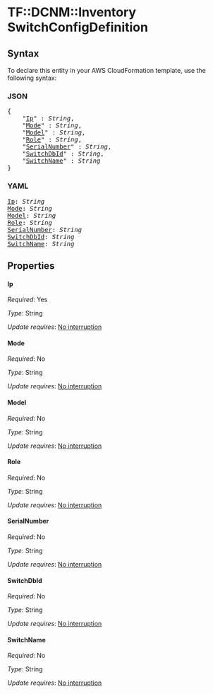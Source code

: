 # TF::DCNM::Inventory SwitchConfigDefinition

## Syntax

To declare this entity in your AWS CloudFormation template, use the following syntax:

### JSON

<pre>
{
    "<a href="#ip" title="Ip">Ip</a>" : <i>String</i>,
    "<a href="#mode" title="Mode">Mode</a>" : <i>String</i>,
    "<a href="#model" title="Model">Model</a>" : <i>String</i>,
    "<a href="#role" title="Role">Role</a>" : <i>String</i>,
    "<a href="#serialnumber" title="SerialNumber">SerialNumber</a>" : <i>String</i>,
    "<a href="#switchdbid" title="SwitchDbId">SwitchDbId</a>" : <i>String</i>,
    "<a href="#switchname" title="SwitchName">SwitchName</a>" : <i>String</i>
}
</pre>

### YAML

<pre>
<a href="#ip" title="Ip">Ip</a>: <i>String</i>
<a href="#mode" title="Mode">Mode</a>: <i>String</i>
<a href="#model" title="Model">Model</a>: <i>String</i>
<a href="#role" title="Role">Role</a>: <i>String</i>
<a href="#serialnumber" title="SerialNumber">SerialNumber</a>: <i>String</i>
<a href="#switchdbid" title="SwitchDbId">SwitchDbId</a>: <i>String</i>
<a href="#switchname" title="SwitchName">SwitchName</a>: <i>String</i>
</pre>

## Properties

#### Ip

_Required_: Yes

_Type_: String

_Update requires_: [No interruption](https://docs.aws.amazon.com/AWSCloudFormation/latest/UserGuide/using-cfn-updating-stacks-update-behaviors.html#update-no-interrupt)

#### Mode

_Required_: No

_Type_: String

_Update requires_: [No interruption](https://docs.aws.amazon.com/AWSCloudFormation/latest/UserGuide/using-cfn-updating-stacks-update-behaviors.html#update-no-interrupt)

#### Model

_Required_: No

_Type_: String

_Update requires_: [No interruption](https://docs.aws.amazon.com/AWSCloudFormation/latest/UserGuide/using-cfn-updating-stacks-update-behaviors.html#update-no-interrupt)

#### Role

_Required_: No

_Type_: String

_Update requires_: [No interruption](https://docs.aws.amazon.com/AWSCloudFormation/latest/UserGuide/using-cfn-updating-stacks-update-behaviors.html#update-no-interrupt)

#### SerialNumber

_Required_: No

_Type_: String

_Update requires_: [No interruption](https://docs.aws.amazon.com/AWSCloudFormation/latest/UserGuide/using-cfn-updating-stacks-update-behaviors.html#update-no-interrupt)

#### SwitchDbId

_Required_: No

_Type_: String

_Update requires_: [No interruption](https://docs.aws.amazon.com/AWSCloudFormation/latest/UserGuide/using-cfn-updating-stacks-update-behaviors.html#update-no-interrupt)

#### SwitchName

_Required_: No

_Type_: String

_Update requires_: [No interruption](https://docs.aws.amazon.com/AWSCloudFormation/latest/UserGuide/using-cfn-updating-stacks-update-behaviors.html#update-no-interrupt)

